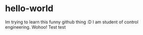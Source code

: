 # hello-world
Im trying to learn this funny github thing :D 
I am student of control engineering.
Wohoo!
Test test
